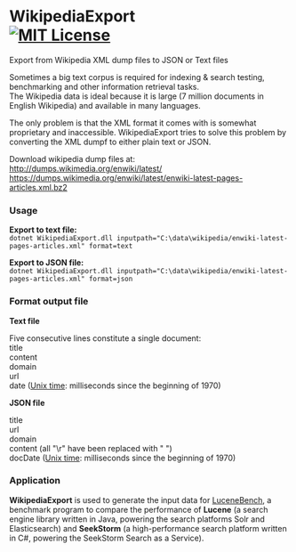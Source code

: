 WikipediaExport<br> 
[![MIT License](https://img.shields.io/github/license/wolfgarbe/wikipediaexport.png)](https://github.com/wolfgarbe/WikipediaExport/blob/master/LICENSE)
========
Export from Wikipedia XML dump files to JSON or Text files

Sometimes a big text corpus is required for indexing & search testing, benchmarking and other information retrieval tasks.<br>
The Wikipedia data is ideal because it is large (7 million documents in English Wikipedia) and available in many languages.

The only problem is that the XML format it comes with is somewhat proprietary and inaccessible. WikipediaExport tries to solve this problem by converting the XML dumpf to either plain text or JSON.

Download wikipedia dump files at: <br>
http://dumps.wikimedia.org/enwiki/latest/    
https://dumps.wikimedia.org/enwiki/latest/enwiki-latest-pages-articles.xml.bz2

### Usage 

**Export to text file:**<br>
`dotnet WikipediaExport.dll inputpath="C:\data\wikipedia/enwiki-latest-pages-articles.xml" format=text`

**Export to JSON file:**<br>
`dotnet WikipediaExport.dll inputpath="C:\data\wikipedia/enwiki-latest-pages-articles.xml" format=json`

### Format output file 

**Text file**

Five consecutive lines constitute a single document:<br>
title<br>
content<br>
domain<br> 
url<br>
date ([Unix time](https://en.wikipedia.org/wiki/Unix_time): milliseconds since the beginning of 1970)<br>

**JSON file**

title<br>
url<br>
domain<br>
content  (all "\r" have been replaced with " ")<br>
docDate  ([Unix time](https://en.wikipedia.org/wiki/Unix_time): milliseconds since the beginning of 1970)<br>

### Application 

**WikipediaExport** is used to generate the input data for [LuceneBench](https://github.com/wolfgarbe/LuceneBench), a benchmark program to compare the performance of **Lucene** (a search engine library written in Java, powering the search platforms Solr and Elasticsearch) and **SeekStorm** (a high-performance search platform written in C#, powering the SeekStorm Search as a Service).
